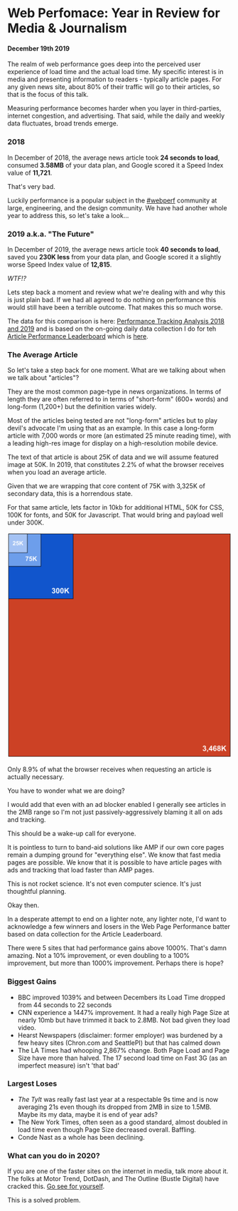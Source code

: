 # Web Perfomace: Year in Review for Media & Journalism
#### December 19th 2019

The realm of web performance goes deep into the perceived user experience of load time and the actual load time. My specific interest is in media and presenting information to readers - typically article pages. For any given news site, about 80% of their traffic will go to their articles, so that is the focus of this talk.

Measuring performance becomes harder when you layer in third-parties, internet congestion, and advertising. That said, while the daily and weekly data fluctuates, broad trends emerge.

### 2018

In December of 2018, the average news article took **24 seconds to load**, consumed **3.58MB** of your data plan, and Google scored it a Speed Index value of **11,721**.

That's very bad. 

Luckily performance is a popular subject in the [#webperf](https://twitter.com/search?q=%23webperf) community at large, engineering, and the design community. We have had another whole year to address this, so let's take a look...

### 2019 a.k.a. "The Future"

In December of 2019, the average news article took **40 seconds to load**, saved you **230K less** from your data plan, and Google scored it a slightly worse Speed Index value of **12,815**.

_WTF!?_

Lets step back a moment and review what we're dealing with and why this is just plain bad. If we had all agreed to do nothing on performance this would still have been a terrible outcome. That makes this so much worse.

The data for this comparison is here: [Performance Tracking Analysis 2018 and 2019](https://docs.google.com/spreadsheets/d/16Po_hHkaoJNJFr1oE5HJ2R1EwaX9uGLwQXrReDp04Ow/edit#gid=1178249413) and is based on the on-going daily data collection I do for teh [Article Performance Leaderboard](https://webperf.xyz/) which is [here](https://docs.google.com/spreadsheets/d/1c1zhkdvWE0WvG84TT3Czekj0N-0sRUEBKO3c0Aeflxw/edit#gid=0).

### The Average Article

So let's take a step back for one moment. What are we talking about when we talk about "articles"? 

They are the most common page-type in news organizations. In terms of length they are often referred to in terms of "short-form" (600+ words) and long-form (1,200+) but the definition varies widely.

Most of the articles being tested are not "long-form" articles but to play devil's advocate I'm using that as an example. In this case a long-form article with 7,000 words or more (an estimated 25 minute reading time), with a leading high-res image for display on a high-resolution mobile device.

The text of that article is about 25K of data and we will assume featured image at 50K. In 2019, that constitutes 2.2% of what the browser receives when you load an average article.

Given that we are wrapping that core content of 75K with 3,325K of secondary data, this is a horrendous state.

For that same article, lets factor in 10kb for additional HTML, 50K for CSS, 100K for fonts, and 50K for Javascript. That would bring and payload well under 300K.


![Chart of relative area based on page size](/posts/media/article-webperf-breakdown.png)

Only 8.9% of what the browser receives when requesting an article is actually necessary. 

You have to wonder what we are doing?

I would add that even with an ad blocker enabled I generally see articles in the 2MB range so I'm not just passively-aggressively blaming it all on ads and tracking.

This should be a wake-up call for everyone.

It is pointless to turn to band-aid solutions like AMP if our own core pages remain a dumping ground for "everything else". We know that fast media pages are possible. We know that it is possible to have article pages with ads and tracking that load faster than AMP pages.

This is not rocket science. It's not even computer science. It's just thoughtful planning.

Okay then.

In a desperate attempt to end on a lighter note, any lighter note, I'd want to acknowledge a few winners and losers in the Web Page Performance batter based on data collection for the Article Leaderboard.

There were 5 sites that had performance gains above 1000%. That's damn amazing. Not a 10% improvement, or even doubling to a 100% improvement, but more than 1000% improvement. Perhaps there is hope?

### Biggest Gains

* BBC improved 1039% and between Decembers its Load Time dropped from 44 seconds to 22 seconds
* CNN experience a 1447% improvement. It had a really high Page Size at nearly 10mb but have trimmed it back to 2.8MB. Not bad given they load video.
* Hearst Newspapers (disclaimer: former employer) was burdened by a few heavy sites (Chron.com and SeattlePI) but that has calmed down
* The LA Times had whooping 2,867% change. Both Page Load and Page Size have more than halved. The 17 second load time on Fast 3G (as an imperfect measure) isn't 'that bad'

### Largest Loses

* _The Tylt_ was really fast last year at a respectable 9s time and is now averaging 21s even though its dropped from 2MB in size to 1.5MB. Maybe its my data, maybe it is end of year ads?
* The New York Times, often seen as a good standard, almost doubled in load time even though Page Size decreased overall. Baffling.
* Conde Nast as a whole has been declining. 

### What can you do in 2020?

If you are one of the faster sites on the internet in media, talk more about it. The folks at Motor Trend, DotDash, and The Outline (Bustle Digital) have cracked this. [Go see for yourself](https://webperf.xyz/).

This is a solved problem.
